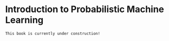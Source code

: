 # Introduction to Probabilistic Machine Learning

```{warning}
This book is currently under construction!
```


```{tableofcontents}
```
